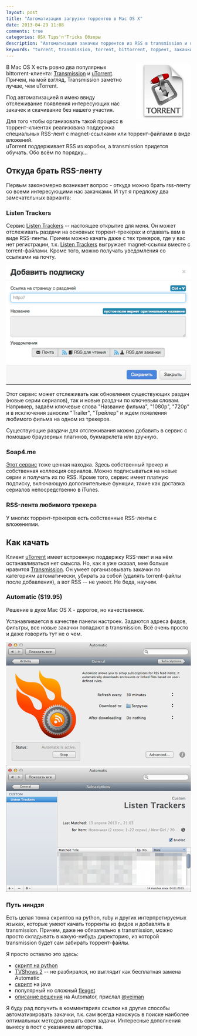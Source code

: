 ```yaml
---
layout: post
title: "Автоматизация загрузки торрентов в Mac OS X"
date: 2013-04-29 11:08
comments: true
categories: OSX Tips'n'Tricks Обзоры
description: "Автоматизация закачки торрентов из RSS в transmission и utorrent"
keywords: "torrent, transmission, torrent, bittorrent, торрент, закачки, автоматизация, macosx, osx, apple"
---
```

<img src="/images/articles/old/transmission_torrent.png" alt="transmission" style="float:right; width: 150px; margin: 0 0 15px 15px;" />

В Mac OS X есть ровно два популярных bittorrent-клиента: [Transmission][transmission] и [uTorrent][utorrent]. Причем, на мой взгляд, Transmission заметно лучше, чем uTorrent.

Под автоматизацией я имею ввиду отслеживание появления интересующих нас закачек и скачивание без нашего участия.

Для того чтобы организовать такой процесс в торрент-клиентах реализована поддержка специальных RSS-лент с magnet-ссылками или торрент-файлами в виде вложений.  
uTorrent поддерживает RSS из коробки, а transmission придется обучать. Обо всём по порядку...
<!--more-->
## Откуда брать RSS-ленту

Первым закономерно возникает вопрос - откуда можно брать rss-ленту со всеми интересующими нас закачками. И тут я предложу два замечательных варианта:

### Listen Trackers

Сервис [Listen Trackers][litr] -- настоящее открытие для меня. Он может отслеживать раздачи на основных торрент-трекерах и отдавать вам в виде RSS-ленты. Причем можно качать даже с тех трекеров, где у вас нет регистрации, т.к. [Listen Trackers][litr] выгружает magnet-ссылки вместе с torrent-файлами. Кроме того, можно получать уведомления со ссылками на почту.

<img src="/images/articles/old/screen-litr.png" alt="litr.cc добавление раздачи" />

Этот сервис может отслеживать как обновления существующих раздач (новые серии сериалов), так и новые раздачи по ключевым словам. Например, задаём ключевые слова "Название фильма", "1080p", "720p" и в исключения заносим "Trailer", "Трейлер" и ждем появления любимого фильма на одном из трекеров.

Существующие раздачи для отслеживания можно добавить в сервис с помощью браузерных плагинов, букмарклета или вручную.

### Soap4.me

[Этот сервис](http://soap4.me/) тоже ценная находка. Здесь собственный трекер и собственная коллекция сериалов. Можно подписываться на новые серии и получать их по RSS. Кроме того, сервис имеет платную подписку, включающую дополнительные функции, такие как доставка сериалов непосредственно в iTunes.

### RSS-лента любимого трекера

У многих торрент-трекеров есть собственные RSS-ленты с вложениями.

## Как качать

Клиент [uTorrent][utorrent] имеет встроенную поддержку RSS-лент и на нём останавливаться нет смысла. Но, как я уже сказал, мне больше нравится [Transmission][transmission]. Он умеет организовывать закачки по категориям автоматически, убирать за собой (удалять torrent-файлы после добавления), а вот RSS -- не умеет. Не беда, научим.

### Automatic ($19.95)

Решение в духе Mac OS X - дорогое, но качественное.

Устанавливается в качестве панели настроек. Задаются адреса фидов, фильтры, все новые закачки попадают в transmission. Всё очень просто и даже говорить тут не о чем.

<img src="/images/articles/old/screen-automatic.png" alt="Скриншот Automatic" />
<img src="/images/articles/old/screen-automatic2.png" alt="Скриншот Automatic" />

### Путь ниндзя

Есть целая тонна скриптов на python, ruby и других интерпретируемых языках, которые умеют качать торренты из фидов и добавлять в transmission. Причем, даже не обязательно в transmission, можно просто складывать в какую-нибудь директорию, из которой transmission будет сам забирать торрент-файлы.

Я просто оставлю это здесь:

- [скрипт на python](http://code.google.com/p/rssdler/)
- [TVShows 2](http://tvshowsapp.com) -- не разбирался, но выглядит как бесплатная замена Automatic
- [скрипт](https://github.com/sebastianperruolo/torrent-rss-client/wiki/Install) на java
- популярный но сложный [flexget](http://flexget.com)
- [описание решения](http://hints.macworld.com/article.php?story=20090428080912741) на Automator, прислал [@veiman](https://twitter.com/veiman)

Я буду рад получить в комментариях ссылки на другие способы автоматизировать закачки, т.к. сам всегда нахожусь в поиске наиболее оптимальных методов решать свои задачи. Интересные дополнения вынесу в пост с указанием авторства.

[transmission]: http://www.transmissionbt.com "Transmission"
[utorrent]: http://www.utorrent.com "uTorrent"
[litr]: http://litr.cc "Listen Trackers"